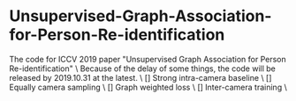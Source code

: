 # Unsupervised-Graph-Association-for-Person-Re-identification
The code for ICCV 2019 paper "Unsupervised Graph Association for Person Re-identification" \\
Because of the delay of some things, the code will be released by 2019.10.31 at the latest. \\
[] Strong intra-camera baseline \\
[] Equally camera sampling \\
[] Graph weighted loss \\
[] Inter-camera training \\
